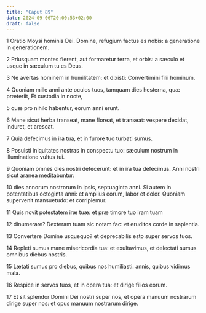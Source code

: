 ```yaml
---
title: "Caput 89"
date: 2024-09-06T20:00:53+02:00
draft: false
---
```



1 Oratio Moysi hominis Dei. Domine, refugium factus es nobis: a generatione in generationem.

2 Priusquam montes fierent, aut formaretur terra, et orbis: a sæculo et usque in sæculum tu es Deus.

3 Ne avertas hominem in humilitatem: et dixisti: Convertimini filii hominum.

4 Quoniam mille anni ante oculos tuos, tamquam dies hesterna, quæ præteriit, Et custodia in nocte,

5 quæ pro nihilo habentur, eorum anni erunt.

6 Mane sicut herba transeat, mane floreat, et transeat: vespere decidat, induret, et arescat.

7 Quia defecimus in ira tua, et in furore tuo turbati sumus.

8 Posuisti iniquitates nostras in conspectu tuo: sæculum nostrum in illuminatione vultus tui.

9 Quoniam omnes dies nostri defecerunt: et in ira tua defecimus. Anni nostri sicut aranea meditabuntur:

10 dies annorum nostrorum in ipsis, septuaginta anni. Si autem in potentatibus octoginta anni: et amplius eorum, labor et dolor. Quoniam supervenit mansuetudo: et corripiemur.

11 Quis novit potestatem iræ tuæ: et præ timore tuo iram tuam

12 dinumerare? Dexteram tuam sic notam fac: et eruditos corde in sapientia.

13 Convertere Domine usquequo? et deprecabilis esto super servos tuos.

14 Repleti sumus mane misericordia tua: et exultavimus, et delectati sumus omnibus diebus nostris.

15 Lætati sumus pro diebus, quibus nos humiliasti: annis, quibus vidimus mala.

16 Respice in servos tuos, et in opera tua: et dirige filios eorum.

17 Et sit splendor Domini Dei nostri super nos, et opera manuum nostrarum dirige super nos: et opus manuum nostrarum dirige.

